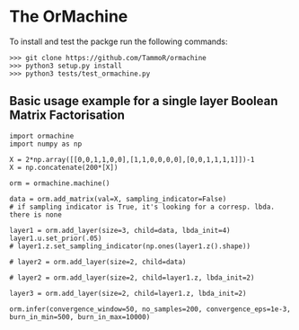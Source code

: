 # The OrMachine

To install and test the packge run the following commands:
```
>>> git clone https://github.com/TammoR/ormachine
>>> python3 setup.py install
>>> python3 tests/test_ormachine.py
```

## Basic usage example for a single layer Boolean Matrix Factorisation
```
import ormachine
import numpy as np

X = 2*np.array([[0,0,1,1,0,0],[1,1,0,0,0,0],[0,0,1,1,1,1]])-1
X = np.concatenate(200*[X])

orm = ormachine.machine()

data = orm.add_matrix(val=X, sampling_indicator=False)
# if sampling indicator is True, it's looking for a corresp. lbda. there is none

layer1 = orm.add_layer(size=3, child=data, lbda_init=4)
layer1.u.set_prior(.05)
# layer1.z.set_sampling_indicator(np.ones(layer1.z().shape))

# layer2 = orm.add_layer(size=2, child=data)

# layer2 = orm.add_layer(size=2, child=layer1.z, lbda_init=2)

layer3 = orm.add_layer(size=2, child=layer1.z, lbda_init=2)

orm.infer(convergence_window=50, no_samples=200, convergence_eps=1e-3, burn_in_min=500, burn_in_max=10000)
```
